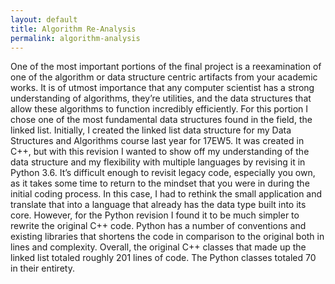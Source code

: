 ```yaml
---
layout: default
title: Algorithm Re-Analysis
permalink: algorithm-analysis
---
```


One of the most important portions of the final project is a reexamination of one of the algorithm or data structure centric artifacts from your academic works. It is of utmost importance that any computer scientist has a strong understanding of algorithms, they’re utilities, and the data structures that allow these algorithms to function incredibly efficiently. For this portion I chose one of the most fundamental data structures found in the field, the linked list. Initially, I created the linked list data structure for my Data Structures and Algorithms course last year for 17EW5. It was created in C++, but with this revision I wanted to show off my understanding of the data structure and my flexibility with multiple languages by revising it in Python 3.6.
It’s difficult enough to revisit legacy code, especially you own, as it takes some time to return to the mindset that you were in during the initial coding process. In this case, I had to rethink the small application and translate that into a language that already has the data type built into its core. However, for the Python revision I found it to be much simpler to rewrite the original C++ code. Python has a number of conventions and existing libraries that shortens the code in comparison to the original both in lines and complexity. Overall, the original C++ classes that made up the linked list totaled roughly 201 lines of code. The Python classes totaled 70 in their entirety.
